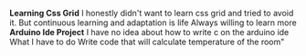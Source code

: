 **Learning Css Grid**
I honestly didn't want to learn css grid and tried to avoid it.
But continuous learning and adaptation is life 
Always willing to learn more
**Arduino Ide Project**
I have no idea about how to write c on the arduino ide 
What I have to do Write code that will calculate temperature of the room"

